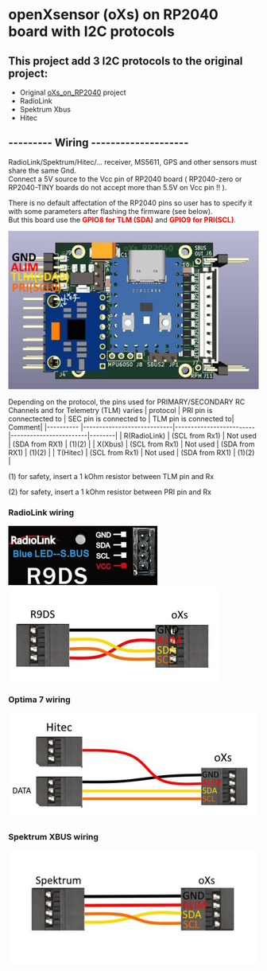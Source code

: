 # openXsensor (oXs) on RP2040 board with I2C protocols

## This project add 3 I2C protocols to the original project:
- Original [oXs_on_RP2040](https://github.com/mstrens/oXs_on_RP2040/tree/test) project
- RadioLink
- Spektrum Xbus
- Hitec 

## --------- Wiring --------------------

RadioLink/Spektrum/Hitec/... receiver, MS5611, GPS and other sensors must share the same Gnd.  
Connect a 5V source to the Vcc pin of RP2040 board ( RP2040-zero or RP2040-TINY boards do not accept more than 5.5V on Vcc pin !! ).  

There is no default affectation of the RP2040 pins so user has to specify it with some parameters after flashing the firmware (see below).  
But this board use the <span style="color:red">**GPIO8 for TLM (SDA)**</span> and <span style="color:red">**GPIO9 for PRI(SCL)**.</span>

![I2C Wiring](https://github.com/pierrotm777/oXs-RP2040-i2c/blob/main/oXsRP2040Full_I2C.jpg)

Depending on the protocol, the pins used for PRIMARY/SECONDARY RC Channels and for Telemetry (TLM) varies
| protocol       | PRI pin is connectected to | SEC pin is connected to | TLM pin is connected to| Comment|
|----------      |----------------------------|-------------------------|------------------------|--------|
| R(RadioLink)   |    (SCL from Rx1)          |     Not used            | (SDA from RX1)         | (1)(2) |
| X(Xbus)        |    (SCL from Rx1)          |     Not used            | (SDA from RX1)         | (1)(2) |
| T(Hitec)       |    (SCL from Rx1)          |     Not used            | (SDA from RX1)         | (1)(2) |

(1) for safety, insert a 1 kOhm resistor between TLM pin and Rx 

(2) for safety, insert a 1 kOhm resistor between PRI pin and Rx

### RadioLink wiring
![R9DS](https://github.com/pierrotm777/oXs-RP2040-i2c/blob/main/RadioLink_R9DS.jpg)
![Connection](https://github.com/pierrotm777/oXs-RP2040-i2c/blob/main/RadioLink_Telemetry.jpg)  

### Optima 7 wiring
![Optima 7](https://github.com/pierrotm777/oXs-RP2040-i2c/blob/main/Hitec_Optima7_Telemetry.jpg)  

### Spektrum XBUS wiring
![Connection](https://github.com/pierrotm777/oXs-RP2040-i2c/blob/main/Spektrum_XBUS_Telemetry.jpg)  
